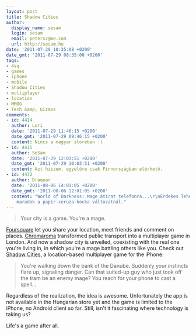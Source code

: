 ```yaml
---
layout: post
title: Shadow Cities
author:
  display_name: sesam
  login: sesam
  email: petersz@me.com
  url: http://sesam.hu
date: '2011-07-29 10:35:08 +0200'
date_gmt: '2011-07-29 08:35:08 +0200'
tags:
- 4sq
- games
- iphone
- mobile
- Shadow Cities
- multiplayer
- location
- MMOG
- Tech &amp; Gizmos
comments:
- id: 4414
  author: Lori
  date: '2011-07-29 11:46:15 +0200'
  date_gmt: '2011-07-29 09:46:15 +0200'
  content: Nincs a magyar storeban :(
- id: 4415
  author: SeSam
  date: '2011-07-29 12:03:51 +0200'
  date_gmt: '2011-07-29 10:03:51 +0200'
  content: Azt hiszem, egyelőre csak Finnországban elérhető.
- id: 4472
  author: Draquar
  date: '2011-08-06 14:01:05 +0200'
  date_gmt: '2011-08-06 12:01:05 +0200'
  content: "World of Darkness: Mage átírat telefonra...\r\nÉrdekes lehet, de én inkább
    maradok a papír-ceruza-kocka változatnál."
---
```


> Your city is a game. You're a mage.

[Foursquare](http://sesam.hu/2010/06/10/4sq) let you share your location, meet friends and comment on places. [Chromaroma](http://sesam.hu/2011/04/21/chromaroma) transformed public transport into a multiplayer game in London. And now a shadow city is unveiled, coexisting with the real one you're living in, in which you're a mage battling others like you. Check out [Shadow Cities](http://www.shadowcities.com), a location-based multiplayer game for the iPhone:

> You're walking down the bank of the Danube. Suddenly your instincts flare up, signaling danger. Can that suited-up guy who just took off the tram be an enemy mage? You reach for your phone to cast a spell...

Regardless of the realization, the idea is awesome. Unfortunately the app is not available in the Hungarian store yet and the game is limited to the iPhone, no Android client so far. Still, isn't it fascinating where technology is taking us?

Life's a game after all.
